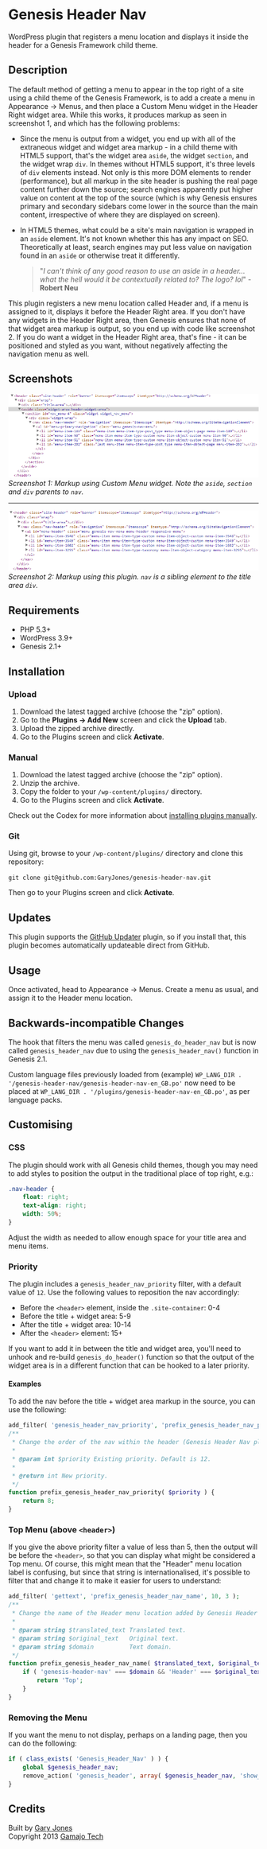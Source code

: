 # Genesis Header Nav

WordPress plugin that registers a menu location and displays it inside the header for a Genesis Framework child theme.

## Description

The default method of getting a menu to appear in the top right of a site using a child theme of the Genesis Framework, is to add a create a menu in Appearance -> Menus, and then place a Custom Menu widget in the Header Right widget area. While this works, it produces markup as seen in screenshot 1, and which has the following problems:

 * Since the menu is output from a widget, you end up with all of the extraneous widget and widget area markup - in a child theme with HTML5 support, that's the widget area `aside`, the widget `section`, and the widget wrap `div`. In themes without HTML5 support, it's three levels of `div` elements instead. Not only is this more DOM elements to render (performance), but all markup in the site header is pushing the real page content further down the source; search engines apparently put higher value on content at the top of the source (which is why Genesis ensures primary and secondary sidebars come lower in the source than the main content, irrespective of where they are displayed on screen).
 * In HTML5 themes, what could be a site's main navigation is wrapped in an `aside` element. It's not known whether this has any impact on SEO. Theoretically at least, search engines may put less value on navigation found in an `aside` or otherwise treat it differently.

    > "_I can't think of any good reason to use an aside in a header... what the hell would it be contextually related to? The logo? lol_" - **Robert Neu**

This plugin registers a new menu location called Header and, if a menu is assigned to it, displays it before the Header Right area. If you don't have any widgets in the Header Right area, then Genesis ensures that none of that widget area markup is output, so you end up with code like screenshot 2. If you do want a widget in the Header Right area, that's fine - it can be positioned and styled as you want, without negatively affecting the navigation menu as well.

## Screenshots

![Screenshot of markup using Custom Menu widget](assets/screenshot-1.png)  
_Screenshot 1: Markup using Custom Menu widget. Note the `aside`, `section` and `div` parents to `nav`._

---

![Screenshot of markup using this plugin](assets/screenshot-2.png)  
_Screenshot 2: Markup using this plugin. `nav` is a sibling element to the title area `div`._

## Requirements
 * PHP 5.3+
 * WordPress 3.9+
 * Genesis 2.1+

## Installation

### Upload

1. Download the latest tagged archive (choose the "zip" option).
2. Go to the __Plugins -> Add New__ screen and click the __Upload__ tab.
3. Upload the zipped archive directly.
4. Go to the Plugins screen and click __Activate__.

### Manual

1. Download the latest tagged archive (choose the "zip" option).
2. Unzip the archive.
3. Copy the folder to your `/wp-content/plugins/` directory.
4. Go to the Plugins screen and click __Activate__.

Check out the Codex for more information about [installing plugins manually](http://codex.wordpress.org/Managing_Plugins#Manual_Plugin_Installation).

### Git

Using git, browse to your `/wp-content/plugins/` directory and clone this repository:

`git clone git@github.com:GaryJones/genesis-header-nav.git`

Then go to your Plugins screen and click __Activate__.

## Updates

This plugin supports the [GitHub Updater](https://github.com/afragen/github-updater) plugin, so if you install that, this plugin becomes automatically updateable direct from GitHub.

## Usage

Once activated, head to Appearance -> Menus. Create a menu as usual, and assign it to the Header menu location.

## Backwards-incompatible Changes

The hook that filters the menu was called `genesis_do_header_nav` but is now called `genesis_header_nav` due to using the `genesis_header_nav()` function in Genesis 2.1.

Custom language files previously loaded from (example) `WP_LANG_DIR . '/genesis-header-nav/genesis-header-nav-en_GB.po'` now need to be placed at `WP_LANG_DIR . '/plugins/genesis-header-nav-en_GB.po'`, as per language packs.

## Customising

### CSS

The plugin should work with all Genesis child themes, though you may need to add styles to position the output in the traditional place of top right, e.g.:

~~~css
.nav-header {
	float: right;
	text-align: right;
	width: 50%;
}
~~~

Adjust the width as needed to allow enough space for your title area and menu items.

### Priority

The plugin includes a `genesis_header_nav_priority` filter, with a default value of `12`. Use the following values to reposition the nav accordingly:

* Before the `<header>` element, inside the `.site-container`: 0-4
* Before the title + widget area: 5-9
* After the title + widget area: 10-14
* After the `<header>` element: 15+

If you want to add it in between the title and widget area, you'll need to unhook and re-build `genesis_do_header()` function so that the output of the widget area is in a different function that can be hooked to a later priority.

#### Examples

To add the nav before the title + widget area markup in the source, you can use the following:

~~~php
add_filter( 'genesis_header_nav_priority', 'prefix_genesis_header_nav_priority' );
/**
 * Change the order of the nav within the header (Genesis Header Nav plugin).
 *
 * @param int $priority Existing priority. Default is 12.
 *
 * @return int New priority.
 */
function prefix_genesis_header_nav_priority( $priority ) {
	return 8;
}
~~~

### Top Menu (above `<header>`)

If you give the above priority filter a value of less than 5, then the output will be before the `<header>`, so that you can display what might be considered a Top menu. Of course, this might mean that the "Header" menu location label is confusing, but since that string is internationalised, it's possible to filter that and change it to make it easier for users to understand:

~~~php
add_filter( 'gettext', 'prefix_genesis_header_nav_name', 10, 3 );
/**
 * Change the name of the Header menu location added by Genesis Header Nav plugin.
 * 
 * @param string $translated_text Translated text.
 * @param string $original_text   Original text.
 * @param string $domain          Text domain.
 */
function prefix_genesis_header_nav_name( $translated_text, $original_text, $domain ) {
	if ( 'genesis-header-nav' === $domain && 'Header' === $original_text ) {
		return 'Top';
	}
}
~~~

### Removing the Menu

If you want the menu to not display, perhaps on a landing page, then you can do the following:

~~~php
if ( class_exists( 'Genesis_Header_Nav' ) ) {
    global $genesis_header_nav;
	remove_action( 'genesis_header', array( $genesis_header_nav, 'show_menu' ), apply_filters( 'genesis_header_nav_priority', 12 ) );
}
~~~

## Credits

Built by [Gary Jones](https://twitter.com/GaryJ)  
Copyright 2013 [Gamajo Tech](http://gamajo.com/)
